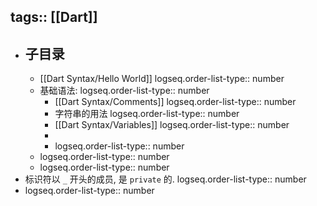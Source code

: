 tags:: [[Dart]]
---

- ## 子目录
	- [[Dart Syntax/Hello World]]
	  logseq.order-list-type:: number
	- 基础语法:
	  logseq.order-list-type:: number
		- [[Dart Syntax/Comments]]
		  logseq.order-list-type:: number
		- 字符串的用法
		  logseq.order-list-type:: number
		- [[Dart Syntax/Variables]]
		  logseq.order-list-type:: number
		-
		- logseq.order-list-type:: number
	- logseq.order-list-type:: number
	- logseq.order-list-type:: number
- 标识符以 `_` 开头的成员, 是 `private` 的.
  logseq.order-list-type:: number
- logseq.order-list-type:: number